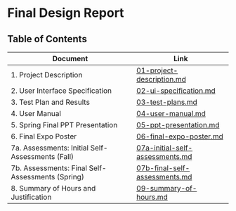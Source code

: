 # Final Design Report

## Table of Contents

| Document | Link |
| -------- | ---- |
|1. Project Description | [01-project-description.md](01-project-description.md) |
|2. User Interface Specification | [02-ui-specification.md](02-ui-specification.md)|
|3. Test Plan and Results | [03-test-plans.md](03-test-plans.md) |
|4. User Manual | [04-user-manual.md](04-user-manual.md) |
|5. Spring Final PPT Presentation | [05-ppt-presentation.md](05-ppt-presentation.md) |
|6. Final Expo Poster | [06-final-expo-poster.md](06-final-expo-poster.md) |
|7a. Assessments: Initial Self-Assessments (Fall) | [07a-initial-self-assessments.md](07a-initial-self-assessments.md) |
|7b. Assessments: Final Self-Assessments (Spring) | [07b-final-self-assessments.md](07b-final-self-assessments.md) |
|8. Summary of Hours and Justification | [09-summary-of-hours.md](09-summary-of-hours.md) |

